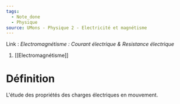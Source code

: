 ```yaml
---
tags:
  - Note_done
  - Physique
source: UMons - Physique 2 - Electricité et magnétisme
---
```


Link :
_Electromagnétisme : Courant électrique & Resistance électrique_
1. [[Electromagnétisme]]

# Définition
L'étude des propriétés des charges électriques en mouvement.